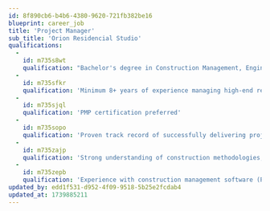 ```yaml
---
id: 8f890cb6-b4b6-4380-9620-721fb382be16
blueprint: career_job
title: 'Project Manager'
sub_title: 'Orion Residencial Studio'
qualifications:
  -
    id: m735s8wt
    qualification: "Bachelor's degree in Construction Management, Engineering, Architecture, or related field"
  -
    id: m735sfkr
    qualification: 'Minimum 8+ years of experience managing high-end residential construction projects'
  -
    id: m735sjql
    qualification: 'PMP certification preferred'
  -
    id: m735sopo
    qualification: 'Proven track record of successfully delivering projects valued at $5M+'
  -
    id: m735zajp
    qualification: 'Strong understanding of construction methodologies, building systems, and local building codes'
  -
    id: m735zepb
    qualification: 'Experience with construction management software (Procore, Primavera P6, or similar)'
updated_by: edd1f531-d952-4f09-9518-5b25e2fcdab4
updated_at: 1739885211
---
```

